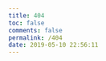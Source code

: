 ```yaml
---
title: 404
toc: false
comments: false
permalink: /404
date: 2019-05-10 22:56:11
---
```


<script type="text/javascript" src="//qzonestyle.gtimg.cn/qzone/hybrid/app/404/search_children.js" charset="utf-8" homePageUrl="https://www.ailearning.xyz" homePageName="回到我的主页"></script>
